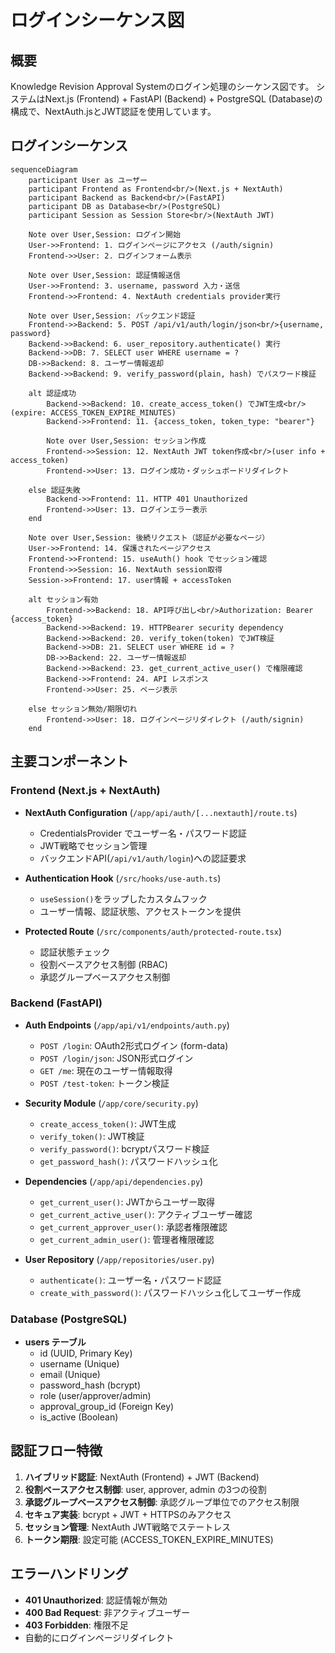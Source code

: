 # ログインシーケンス図

## 概要

Knowledge Revision Approval Systemのログイン処理のシーケンス図です。
システムはNext.js (Frontend) + FastAPI (Backend) + PostgreSQL (Database)の構成で、NextAuth.jsとJWT認証を使用しています。

## ログインシーケンス

```mermaid
sequenceDiagram
    participant User as ユーザー
    participant Frontend as Frontend<br/>(Next.js + NextAuth)
    participant Backend as Backend<br/>(FastAPI)
    participant DB as Database<br/>(PostgreSQL)
    participant Session as Session Store<br/>(NextAuth JWT)

    Note over User,Session: ログイン開始
    User->>Frontend: 1. ログインページにアクセス (/auth/signin)
    Frontend->>User: 2. ログインフォーム表示

    Note over User,Session: 認証情報送信
    User->>Frontend: 3. username, password 入力・送信
    Frontend->>Frontend: 4. NextAuth credentials provider実行

    Note over User,Session: バックエンド認証
    Frontend->>Backend: 5. POST /api/v1/auth/login/json<br/>{username, password}
    Backend->>Backend: 6. user_repository.authenticate() 実行
    Backend->>DB: 7. SELECT user WHERE username = ?
    DB->>Backend: 8. ユーザー情報返却
    Backend->>Backend: 9. verify_password(plain, hash) でパスワード検証
    
    alt 認証成功
        Backend->>Backend: 10. create_access_token() でJWT生成<br/>(expire: ACCESS_TOKEN_EXPIRE_MINUTES)
        Backend->>Frontend: 11. {access_token, token_type: "bearer"}
        
        Note over User,Session: セッション作成
        Frontend->>Session: 12. NextAuth JWT token作成<br/>(user info + access_token)
        Frontend->>User: 13. ログイン成功・ダッシュボードリダイレクト
        
    else 認証失敗
        Backend->>Frontend: 11. HTTP 401 Unauthorized
        Frontend->>User: 13. ログインエラー表示
    end

    Note over User,Session: 後続リクエスト（認証が必要なページ）
    User->>Frontend: 14. 保護されたページアクセス
    Frontend->>Frontend: 15. useAuth() hook でセッション確認
    Frontend->>Session: 16. NextAuth session取得
    Session->>Frontend: 17. user情報 + accessToken
    
    alt セッション有効
        Frontend->>Backend: 18. API呼び出し<br/>Authorization: Bearer {access_token}
        Backend->>Backend: 19. HTTPBearer security dependency
        Backend->>Backend: 20. verify_token(token) でJWT検証
        Backend->>DB: 21. SELECT user WHERE id = ?
        DB->>Backend: 22. ユーザー情報返却
        Backend->>Backend: 23. get_current_active_user() で権限確認
        Backend->>Frontend: 24. API レスポンス
        Frontend->>User: 25. ページ表示
        
    else セッション無効/期限切れ
        Frontend->>User: 18. ログインページリダイレクト (/auth/signin)
    end
```

## 主要コンポーネント

### Frontend (Next.js + NextAuth)
- **NextAuth Configuration** (`/app/api/auth/[...nextauth]/route.ts`)
  - CredentialsProvider でユーザー名・パスワード認証
  - JWT戦略でセッション管理
  - バックエンドAPI(`/api/v1/auth/login`)への認証要求

- **Authentication Hook** (`/src/hooks/use-auth.ts`)
  - `useSession()`をラップしたカスタムフック
  - ユーザー情報、認証状態、アクセストークンを提供

- **Protected Route** (`/src/components/auth/protected-route.tsx`)
  - 認証状態チェック
  - 役割ベースアクセス制御 (RBAC)
  - 承認グループベースアクセス制御

### Backend (FastAPI)
- **Auth Endpoints** (`/app/api/v1/endpoints/auth.py`)
  - `POST /login`: OAuth2形式ログイン (form-data)
  - `POST /login/json`: JSON形式ログイン
  - `GET /me`: 現在のユーザー情報取得
  - `POST /test-token`: トークン検証

- **Security Module** (`/app/core/security.py`)
  - `create_access_token()`: JWT生成
  - `verify_token()`: JWT検証
  - `verify_password()`: bcryptパスワード検証
  - `get_password_hash()`: パスワードハッシュ化

- **Dependencies** (`/app/api/dependencies.py`)
  - `get_current_user()`: JWTからユーザー取得
  - `get_current_active_user()`: アクティブユーザー確認
  - `get_current_approver_user()`: 承認者権限確認
  - `get_current_admin_user()`: 管理者権限確認

- **User Repository** (`/app/repositories/user.py`)
  - `authenticate()`: ユーザー名・パスワード認証
  - `create_with_password()`: パスワードハッシュ化してユーザー作成

### Database (PostgreSQL)
- **users テーブル**
  - id (UUID, Primary Key)
  - username (Unique)
  - email (Unique)
  - password_hash (bcrypt)
  - role (user/approver/admin)
  - approval_group_id (Foreign Key)
  - is_active (Boolean)

## 認証フロー特徴

1. **ハイブリッド認証**: NextAuth (Frontend) + JWT (Backend)
2. **役割ベースアクセス制御**: user, approver, admin の3つの役割
3. **承認グループベースアクセス制御**: 承認グループ単位でのアクセス制限
4. **セキュア実装**: bcrypt + JWT + HTTPSのみアクセス
5. **セッション管理**: NextAuth JWT戦略でステートレス
6. **トークン期限**: 設定可能 (ACCESS_TOKEN_EXPIRE_MINUTES)

## エラーハンドリング

- **401 Unauthorized**: 認証情報が無効
- **400 Bad Request**: 非アクティブユーザー
- **403 Forbidden**: 権限不足
- 自動的にログインページリダイレクト